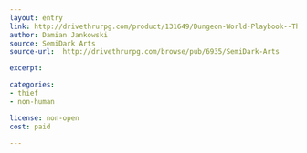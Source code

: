 ```yaml
---
layout: entry
link: http://drivethrurpg.com/product/131649/Dungeon-World-Playbook--The-Cloak
author: Damian Jankowski
source: SemiDark Arts
source-url:  http://drivethrurpg.com/browse/pub/6935/SemiDark-Arts

excerpt:

categories:
- thief
- non-human

license: non-open
cost: paid

---
```

